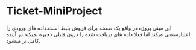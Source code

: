 # Ticket-MiniProject

این مینی پروژه در واقع یک صفحه برای فروش بلیط است.داده های ورودی را اعتبارسنجی میکند اما فعلا داده های دریافت شده را درون فایلی ذخیره نمیکند.در آینده کامل تر میشود.
